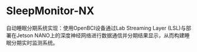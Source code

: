 # SleepMonitor-NX
自动睡眠分期系统实现：使用OpenBCI设备通过Lab Streaming Layer (LSL)与部署在Jetson NANO上的深度神经网络进行数据通信并分期结果显示，从而构建睡眠分期实时监测系统。

